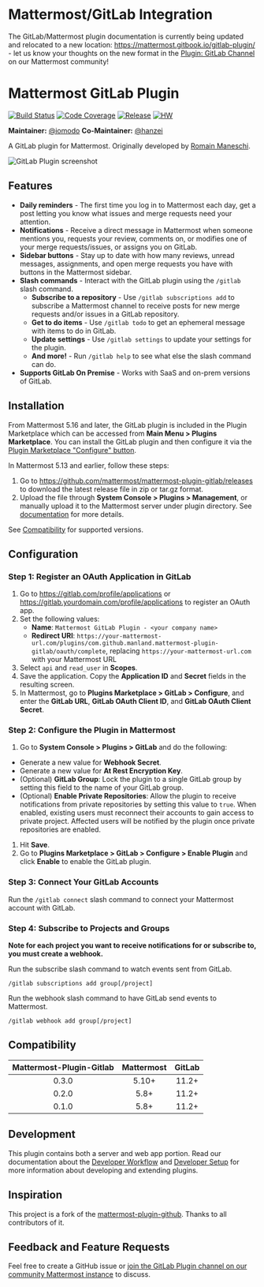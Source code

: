 # Mattermost/GitLab Integration

The GitLab/Mattermost plugin documentation is currently being updated and relocated to a new location: https://mattermost.gitbook.io/gitlab-plugin/ - let us know your thoughts on the new format in the [Plugin: GitLab Channel](https://community-daily.mattermost.com/core/channels/gitlab-plugin) on our Mattermost community!

# Mattermost GitLab Plugin

[![Build Status](https://img.shields.io/circleci/project/github/mattermost/mattermost-plugin-gitlab/master.svg)](https://circleci.com/gh/mattermost/mattermost-plugin-gitlab)
[![Code Coverage](https://img.shields.io/codecov/c/github/mattermost/mattermost-plugin-gitlab/master.svg)](https://codecov.io/gh/mattermost/mattermost-plugin-gitlab)
[![Release](https://img.shields.io/github/v/release/mattermost/mattermost-plugin-gitlab)](https://github.com/mattermost/mattermost-plugin-gitlab/releases/latest)
[![HW](https://img.shields.io/github/issues/mattermost/mattermost-plugin-gitlab/Up%20For%20Grabs?color=dark%20green&label=Help%20Wanted)](https://github.com/mattermost/mattermost-plugin-gitlab/issues?q=is%3Aissue+is%3Aopen+sort%3Aupdated-desc+label%3A%22Up+For+Grabs%22+label%3A%22Help+Wanted%22)

**Maintainer:** [@iomodo](https://github.com/iomodo)
**Co-Maintainer:** [@hanzei](https://github.com/hanzei)

A GitLab plugin for Mattermost. Originally developed by [Romain Maneschi](https://github.com/manland).

![GitLab Plugin screenshot](https://user-images.githubusercontent.com/13119842/69115984-96b3ff80-0a58-11ea-92a3-9176b6b05a89.png)

## Features

* __Daily reminders__ - The first time you log in to Mattermost each day, get a post letting you know what issues and merge requests need your attention.
* __Notifications__ - Receive a direct message in Mattermost when someone mentions you, requests your review, comments on, or modifies one of your merge requests/issues, or assigns you on GitLab.
* __Sidebar buttons__ - Stay up to date with how many reviews, unread messages, assignments, and open merge requests you have with buttons in the Mattermost sidebar.
* __Slash commands__ - Interact with the GitLab plugin using the `/gitlab` slash command.
    * __Subscribe to a repository__ - Use `/gitlab subscriptions add` to subscribe a Mattermost channel to receive posts for new merge requests and/or issues in a GitLab repository.
    * __Get to do items__ - Use `/gitlab todo` to get an ephemeral message with items to do in GitLab.
    * __Update settings__ - Use `/gitlab settings` to update your settings for the plugin.
    * __And more!__ - Run `/gitlab help` to see what else the slash command can do.
* __Supports GitLab On Premise__ - Works with SaaS and on-prem versions of GitLab.

## Installation

From Mattermost 5.16 and later, the GitLab plugin is included in the Plugin Marketplace which can be accessed from **Main Menu > Plugins Marketplace**. You can install the GitLab plugin and then configure it via the [Plugin Marketplace "Configure" button](#configuration).

In Mattermost 5.13 and earlier, follow these steps:

1. Go to https://github.com/mattermost/mattermost-plugin-gitlab/releases to download the latest release file in zip or tar.gz format.
2. Upload the file through **System Console > Plugins > Management**, or manually upload it to the Mattermost server under plugin directory. See [documentation](https://docs.mattermost.com/administration/plugins.html#set-up-guide) for more details.

See [Compatibility](#Compatibility) for supported versions.

## Configuration

### Step 1: Register an OAuth Application in GitLab

1. Go to https://gitlab.com/profile/applications or https://gitlab.yourdomain.com/profile/applications to register an OAuth app.
1. Set the following values:
   - **Name**: `Mattermost GitLab Plugin - <your company name>`
   - **Redirect URI**: `https://your-mattermost-url.com/plugins/com.github.manland.mattermost-plugin-gitlab/oauth/complete`, replacing `https://your-mattermost-url.com` with your Mattermost URL
1. Select `api` and `read_user` in **Scopes**.
1. Save the application. Copy the **Application ID** and **Secret** fields in the resulting screen.
1. In Mattermost, go to **Plugins Marketplace > GitLab > Configure**, and enter the **GitLab URL**, **GitLab OAuth Client ID**, and **GitLab OAuth Client Secret**.

### Step 2: Configure the Plugin in Mattermost

1. Go to **System Console > Plugins > GitLab** and do the following:
  - Generate a new value for **Webhook Secret**.
  - Generate a new value for **At Rest Encryption Key**.
  - (Optional) **GitLab Group**: Lock the plugin to a single GitLab group by setting this field to the name of your GitLab group.
  - (Optional) **Enable Private Repositories**: Allow the plugin to receive notifications from private repositories by setting this value to `true`. When enabled, existing users must reconnect their accounts to gain access to private project. Affected users will be notified by the plugin once private repositories are enabled.
1. Hit **Save**.
1. Go to **Plugins Marketplace > GitLab > Configure > Enable Plugin** and click **Enable** to enable the GitLab plugin.

### Step 3: Connect Your GitLab Accounts

Run the `/gitlab connect` slash command to connect your Mattermost account with GitLab.

### Step 4: Subscribe to Projects and Groups

__Note for each project you want to receive notifications for or subscribe to, you must create a webhook.__

Run the subscribe slash command to watch events sent from GitLab.

``/gitlab subscriptions add group[/project]``

Run the webhook slash command to have GitLab send events to Mattermost. 

``/gitlab webhook add group[/project]``

## Compatibility

| Mattermost-Plugin-Gitlab| Mattermost | GitLab |
|:-----------------------:|:----------:|:------:|
|        0.3.0            |     5.10+  |  11.2+ |
|        0.2.0            |     5.8+   |  11.2+ |
|        0.1.0            |     5.8+   |  11.2+ |

## Development

This plugin contains both a server and web app portion. Read our documentation about the [Developer Workflow](https://developers.mattermost.com/extend/plugins/developer-workflow/) and [Developer Setup](https://developers.mattermost.com/extend/plugins/developer-setup/) for more information about developing and extending plugins.

## Inspiration

This project is a fork of the [mattermost-plugin-github](https://github.com/mattermost/mattermost-plugin-github). Thanks to all contributors of it.

## Feedback and Feature Requests

Feel free to create a GitHub issue or [join the GitLab Plugin channel on our community Mattermost instance](https://community.mattermost.com/core/channels/plugin-gitlab) to discuss.
